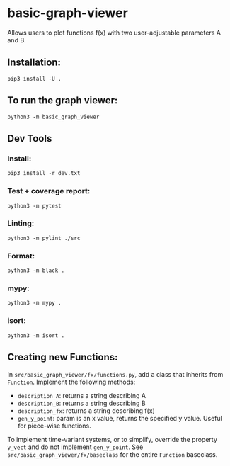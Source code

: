 # basic-graph-viewer
Allows users to plot functions f(x) with two user-adjustable parameters A and B.

## Installation:
`pip3 install -U .`

## To run the graph viewer:
`python3 -m basic_graph_viewer`

## Dev Tools
### Install:
`pip3 install -r dev.txt`

### Test + coverage report:
`python3 -m pytest`

### Linting:
`python3 -m pylint ./src`

### Format:
`python3 -m black .`

### mypy:
`python3 -m mypy .`

### isort:
`python3 -m isort .`

## Creating new Functions:
In `src/basic_graph_viewer/fx/functions.py`, add a class that inherits from `Function`. Implement the following methods:
- `description_A`: returns a string describing A
- `description_B`: returns a string describing B
- `description_fx`: returns a string describing f(x)
- `gen_y_point`: param is an x value, returns the specified y value. Useful for piece-wise functions.

To implement time-variant systems, or to simplify, override the property `y_vect` and do not implement `gen_y_point`. 
See `src/basic_graph_viewer/fx/baseclass` for the entire `Function` baseclass.
